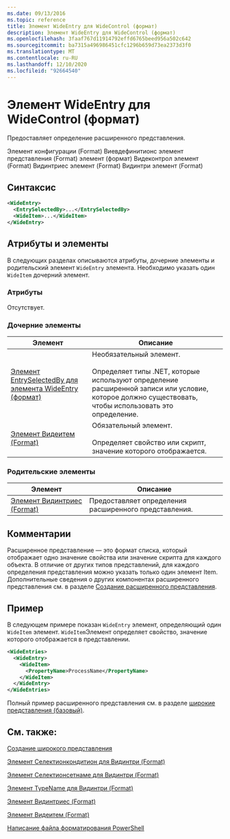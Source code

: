 ```yaml
---
ms.date: 09/13/2016
ms.topic: reference
title: Элемент WideEntry для WideControl (формат)
description: Элемент WideEntry для WideControl (формат)
ms.openlocfilehash: 3faaf767d11914792effd6765beed956a502c642
ms.sourcegitcommit: ba7315a496986451cfc1296b659d73ea2373d3f0
ms.translationtype: MT
ms.contentlocale: ru-RU
ms.lasthandoff: 12/10/2020
ms.locfileid: "92664540"
---
```

# <a name="wideentry-element-for-widecontrol-format"></a>Элемент WideEntry для WideControl (формат)

Предоставляет определение расширенного представления.

Элемент конфигурации (Format) Виевдефинитионс элемент представления (Format) элемент (формат) Видеконтрол элемент (Format) Видинтриес элемент (Format) Видинтри элемент (Format)

## <a name="syntax"></a>Синтаксис

```xml
<WideEntry>
  <EntrySelectedBy>...</EntrySelectedBy>
  <WideItem>...</WideItem>
</WideEntry>
```

## <a name="attributes-and-elements"></a>Атрибуты и элементы

В следующих разделах описываются атрибуты, дочерние элементы и родительский элемент `WideEntry` элемента. Необходимо указать один `WideItem` дочерний элемент.

### <a name="attributes"></a>Атрибуты

Отсутствует.

### <a name="child-elements"></a>Дочерние элементы

|Элемент|Описание|
|-------------|-----------------|
|[Элемент EntrySelectedBy для элемента WideEntry (формат)](./entryselectedby-element-for-wideentry-format.md)|Необязательный элемент.<br /><br /> Определяет типы .NET, которые используют определение расширенной записи или условие, которое должно существовать, чтобы использовать это определение.|
|[Элемент Видеитем (Format)](./wideitem-element-for-widecontrol-format.md)|Обязательный элемент.<br /><br /> Определяет свойство или скрипт, значение которого отображается.|

### <a name="parent-elements"></a>Родительские элементы

|Элемент|Описание|
|-------------|-----------------|
|[Элемент Видинтриес (Format)](./wideentries-element-for-widecontrol-format.md)|Предоставляет определения расширенного представления.|

## <a name="remarks"></a>Комментарии

Расширенное представление — это формат списка, который отображает одно значение свойства или значение скрипта для каждого объекта. В отличие от других типов представлений, для каждого определения представления можно указать только один элемент Item. Дополнительные сведения о других компонентах расширенного представления см. в разделе [Создание расширенного представления](./creating-a-wide-view.md).

## <a name="example"></a>Пример

В следующем примере показан `WideEntry` элемент, определяющий один `WideItem` элемент. `WideItem`Элемент определяет свойство, значение которого отображается в представлении.

```xml
<WideEntries>
  <WideEntry>
    <WideItem>
      <PropertyName>ProcessName</PropertyName>
    </WideItem>
  </WideEntry>
</WideEntries>

```

Полный пример расширенного представления см. в разделе [широкие представления (базовый)](./wide-view-basic.md).

## <a name="see-also"></a>См. также:

[Создание широкого представления](./creating-a-wide-view.md)

[Элемент Селектионкондитион для Видинтри (Format)](./selectioncondition-element-for-entryselectedby-for-widecontrol-format.md)

[Элемент Селектионсетнаме для Видинтри (Format)](./selectionsetname-element-for-entryselectedby-for-widecontrol-format.md)

[Элемент TypeName для Видинтри (Format)](./typename-element-for-entryselectedby-for-wideentry-format.md)

[Элемент Видинтриес (Format)](./wideentries-element-for-widecontrol-format.md)

[Элемент Видеитем (Format)](./wideitem-element-for-widecontrol-format.md)

[Написание файла форматирования PowerShell](./writing-a-powershell-formatting-file.md)
